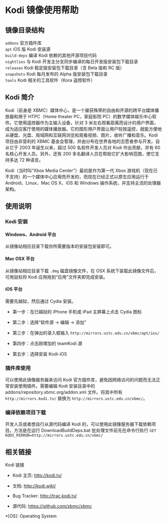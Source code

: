 ---
---

# Kodi 镜像使用帮助

## 镜像目录结构

`addons` 官方插件库  
`apt` iOS 版 Kodi 安装源  
`build-deps` 编译 Kodi 依赖的其他开源项目代码  
`nightlies` 与 Kodi 开发主分支同步编译的每日开发版安装包下载目录  
`releases` Kodi 稳定版安装包下载目录（含 Beta 版和 RC 版）  
`snapshots` Kodi 每月发布的 Alpha 版安装包下载目录  
`tools` Kodi 相关的工具软件（Kora 遥控软件）

## Kodi 简介

Kodi（前身是 XBMC）媒体中心，是一个屡获殊荣的自由和开源的跨平台媒体播放器和用于 HTPC（Home theater PC，家庭影院 PC）的数字媒体娱乐中心软件。它使用遥控器作为主输入设备，针对 3 米左右观看距离而设计的用户界面，成为适应客厅使用的媒体播放器。它的图形用户界面让用户轻按遥控，就能方便地从硬盘、光盘、局域网和互联网浏览和观看视频、图片，收听广播和音乐。Kodi 项目由非营利的 XBMC 基金会管理，并由分布在世界各地的志愿者参与开发。自从它于 2003 年诞生以来，超过 500 名软件开发人员对 Kodi 作出贡献，并有 60 名核心开发人员。另外，还有 200 多名翻译人员在帮助它扩大影响范围，使它支持多达 72 种语言。

Kodi（当时叫“Xbox Media Center”）最初是作为第一代 Xbox 游戏机（现在已不支持）的一个媒体中心应用而开发的，而现在已经正式以原生应用运行于 Android、Linux、Mac OS X、iOS 和 Windows 操作系统，并支持主流的处理器架构。

## 使用说明

### Kodi 安装

#### Windows、Android 平台

从镜像站相应目录下载你所需要版本的安装包安装即可。

#### Mac OSX 平台

从镜像站相应目录下载 `.dmg` 磁盘镜像文件，在 OSX 系统下装载此镜像文件后，可用鼠标将 Kodi 应用拖到“应用”文件夹即完成安装。

#### iOS 平台

需要先越狱，然后通过 Cydia 安装。

- 第一步：在已越狱的 iPhone 手机或 iPad 主屏幕上点击 Cydia 图标

- 第二步：选择“软件源 → 编辑 → 添加”

- 第三步：在弹出的录入框输入 `http://mirrors.ustc.edu.cn/xbmc/apt/ios/`

- 第四步：点击刚增加的 teamKodi 源

- 第五步：选择安装 Kodi-iOS

### 插件库使用

可以使用此镜像服务器来访问 Kodi 官方插件库，避免因网络访问的问题而无法正常安装使用插件。需要编辑 Kodi 安装目录中的 addons/repository.xbmc.org/addon.xml 文件。将其中所有 `http://mirrors.kodi.tv/` 替换为 `http://mirrors.ustc.edu.cn/xbmc/`。

### 编译依赖项目下载

开发人员或者想自行从源代码编译 Kodi 的，可以使用此镜像服务器下载依赖项目。方法是在运行 DownloadBuildDeps.bat 批处理文件前先在命令行执行 `SET KODI_MIRROR=http://mirrors.ustc.edu.cn/xbmc/`

## 相关链接

Kodi 链接

- Kodi 主页: <http://kodi.tv/>

- 文档: <http://kodi.wiki/>

- Bug Tracker: <http://trac.kodi.tv/>

- 源代码: <https://github.com/xbmc/xbmc>

\*[OS]: Operating System

